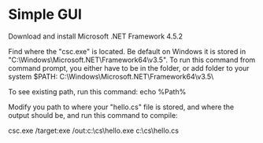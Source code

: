 # Simple GUI

Download and install Microsoft .NET Framework 4.5.2

Find where the "csc.exe" is located.  Be default on Windows it is stored in "C:\Windows\Microsoft.NET\Framework64\v3.5\".  To run this command from command prompt, you either have to be in the folder, or add folder to your system $PATH:
C:\Windows\Microsoft.NET\Framework64\v3.5\

To see existing path, run this command:
echo %Path%

Modify you path to where your "hello.cs" file is stored, and where the output should be, and run this command to compile:

csc.exe /target:exe /out:c:\cs\hello.exe c:\cs\hello.cs

